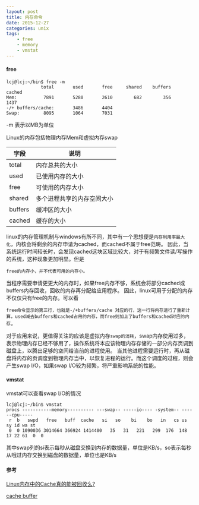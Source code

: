 ```yaml
---
layout: post
title: 内存命令
date: 2015-12-27
categories: unix
tags:
    - free
    - memory　
    - vmstat
---
```


#### free

    lcj@lcj:~/bin$ free -m
                 total       used       free     shared    buffers     cached
    Mem:          7891       5280       2610        682        356       1437
    -/+ buffers/cache:       3486       4404
    Swap:         8095       1064       7031

-m 表示以MB为单位

Linux的内存包括物理内存Mem和虚拟内存swap

|字段|说明|
|-|-|
|total |内存总共的大小
|used|已使用内存的大小
|free|可使用的内存大小
|shared|多个进程共享的内存空间大小
|buffers| 缓冲区的大小
|cached |缓存的大小

linux的内存管理机制与windows有所不同，其中有一个思想便是`内存利用率最大化`，内核会将剩余的内存申请为cached，而cached不属于free范畴。
因此，当系统运行时间较长时，会发现cached这块区域比较大，对于有频繁文件读/写操作的系统，这种现象更加明显。但是

`free的内存小，并不代表可用的内存小。`

当程序需要申请更更大的内存时，如果free内存不够，系统会将部分cached或buffers内存回收，回收的内存再分配给应用程序。
因此，linux可用于分配的内存不仅仅只有free的内存。可以看

`free命令显示的第三行，也就是-/+buffers/cache 对应的行，这一行将内存进行了重新计算，used减去buffers和cached占用的内存，而free则加上了buffers和cached对应的内存`。

对于应用来说，更值得关注的应该是虚拟内存`swap的消耗`，swap内存使用过多，表示物理内存已经不够用了，操作系统将本应该物理内存存储的一部分内存页调到磁盘上，以腾出足够的空间给当前的进程使用。
当其他进程需要运行时，再从磁盘将内存的页调度到物理内存当中，以恢复进程的运行。而这个调度的过程，则会产生swap I/O，如果swap I/O较为频繁，将严重影响系统的性能。

#### vmstat
vmstat可以查看swap I/O的情况

    lcj@lcj:~/bin$ vmstat
    procs -----------memory---------- ---swap-- -----io---- -system-- ------cpu-----
     r  b   swpd   free   buff  cache   si   so    bi    bo   in   cs us sy id wa st
     0  0 1090036 3014664 366924 1414400   35   31   221   299  176  148 17 22 61  0  0


其中swap列的si表示每秒从磁盘交换到内存的数据量，单位是KB/s，so表示每秒从哦过内存交换到磁盘的数据量，单位也是KB/s


#### 参考

[Linux内存中的Cache真的能被回收么?](http://liwei.life/2016/04/26/linux%E5%86%85%E5%AD%98%E4%B8%AD%E7%9A%84cache%E7%9C%9F%E7%9A%84%E8%83%BD%E8%A2%AB%E5%9B%9E%E6%94%B6%E4%B9%88%EF%BC%9F/)

[cache buffer](https://serverfault.com/questions/85470/meaning-of-the-buffers-cache-line-in-the-output-of-free)
